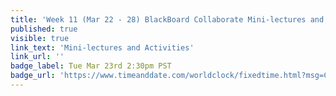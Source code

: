 ```yaml
---
title: 'Week 11 (Mar 22 - 28) BlackBoard Collaborate Mini-lectures and Activities'
published: true
visible: true
link_text: 'Mini-lectures and Activities'
link_url: ''
badge_label: Tue Mar 23rd 2:30pm PST
badge_url: 'https://www.timeanddate.com/worldclock/fixedtime.html?msg=CMPT-363+Review+and+Discussion&iso=20210323T1430&p1=256&ah=1&am=50'
---
```

